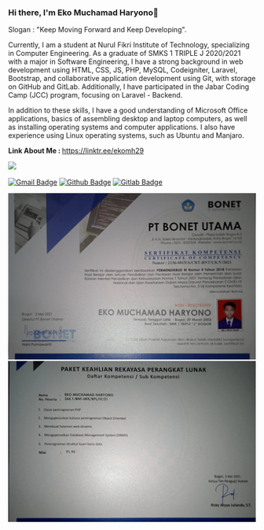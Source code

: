 ### Hi there, I'm Eko Muchamad Haryono👋

<p>Slogan : "Keep Moving Forward and Keep Developing".</p>
<p align='left'>Currently, I am a student at Nurul Fikri Institute of Technology, specializing in Computer Engineering. As a graduate of SMKS 1 TRIPLE J 2020/2021 with a major in Software Engineering, I have a strong background in web development using HTML, CSS, JS, PHP, MySQL, Codeigniter, Laravel, Bootstrap, and collaborative application development using Git, with storage on GitHub and GitLab. Additionally, I have participated in the Jabar Coding Camp (JCC) program, focusing on Laravel - Backend.

In addition to these skills, I have a good understanding of Microsoft Office applications, basics of assembling desktop and laptop computers, as well as installing operating systems and computer applications. I also have experience using Linux operating systems, such as Ubuntu and Manjaro.</p>

<p align='left'><b>Link About Me : </b><a href="https://linktr.ee/ekomh29">https://linktr.ee/ekomh29</a></p>

<img src='https://github-readme-streak-stats.herokuapp.com/?user=ekomh170&theme=vue-dark&hide_border=true' />

[![Gmail Badge](https://img.shields.io/badge/-ekomh13@gmail.com-c14438?style=flat&logo=Gmail&logoColor=white&link=mailto:ekomh13@gmail.com)](mailto:ekomh13@gmail.com) [![Github Badge](https://img.shields.io/badge/-ekomh170-grey?style=flat&logo=github&logoColor=white&link=https://github.com/ekomh170/)](https://www.github.com/ekomh170/) [![Gitlab Badge](https://img.shields.io/badge/-ekomh170-grey?style=flat&logo=gitlab&logoColor=white&link=https://gitlab.com/ekomh170/)](https://www.gitlab.com/ekomh170/) 

<img src="assets/cv_portofolio_foto/JPG_Sertifikat/SERTIFIKAT_KOMPETENSI.jpeg" alt="Sertifikat">

<img src="assets/cv_portofolio_foto/JPG_Sertifikat/Nilai_Sertifikat_Kompetensi.jpeg" alt="Sertifikat_Nilai">
